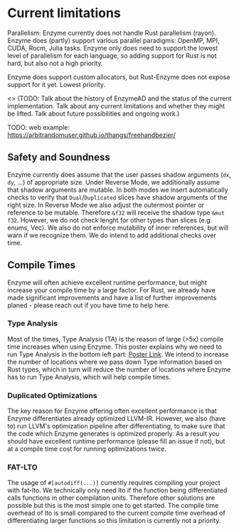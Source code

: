 # Current limitations
 
Parallelism: Enzyme currently does not handle Rust parallelism (rayon). 
Enzyme does (partly) support various parallel paradigms: OpenMP, MPI, CUDA, Rocm, Julia tasks. 
Enzyme only does need to support the lowest level of parallelism for each language, so adding support for Rust is not hard, but also not a high priority.


Enzyme does support custom allocators, but Rust-Enzyme does not expose support for it yet. Lowest priority.  

<> (TODO: Talk about the history of EnzymeAD and the status of the current implementation.  Talk about any current limitations and whether they might be lifted.  Talk about future possibilities and ongoing work.)

TODO: web example: https://arbitrandomuser.github.io/thangs/freehandbezier/

## Safety and Soundness

Enzyme currently does assume that the user passes shadow arguments (`dx`, `dy`, ...) of appropriate size. 
Under Reverse Mode, we additionally assume that shadow arguments are mutable. 
In both modes we insert automatically checks to verify that `Dual`/`Duplicated` slices have shadow arguments of the right size.
In Reverse Mode we also adjust the outermost pointer or reference to be mutable. Therefore `&f32` will receive the shadow type `&mut f32`.
However, we do not check lenght for other types than slices (e.g. enums, Vec). We also do not enforce mutability of inner references, but will warn if we recognize them.
We do intend to add additional checks over time.

## Compile Times
Enzyme will often achieve excellent runtime performance, but might increase your compile time by a large factor. 
For Rust, we already have made significant improvements and have a list of further improvements planed - please reach out if you have time to help here.

### Type Analysis
Most of the times, Type Analysis (TA) is the reason of large (>5x) compile time increases when using Enzyme. 
This poster explains why we need to run Type Analysis in the bottom left part: [Poster Link](https://c.wsmoses.com/posters/Enzyme-llvmdev.pdf).
We intend to increase the number of locations where we pass down Type information based on Rust types, 
which in turn will reduce the number of locations where Enzyme has to run Type Analysis, which will help compile times.

### Duplicated Optimizations
The key reason for Enzyme offering often excellent performance is that Enzyme differentiates already optimized LLVM-IR. 
However, we also (have to) run LLVM's optimization pipeline after differentiating, to make sure that the code which Enzyme generates is optimized properly. 
As a result you should have excellent runtime performance (please fill an issue if not), but at a compile time cost for running optimizations twice.

### FAT-LTO 
The usage of `#[autodiff(...)]` currently requires compiling your project with fat-lto. 
We technically only need lto if the function being differentiated calls functions in other compilation units. 
Therefore other solutions are possible but this is the most simple one to get started. 
The compile time overhead of lto is small compared to the current compile time overhead of differentiating larger functions so this limitation is currently not a priority.
